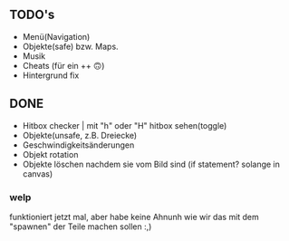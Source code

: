 ## TODO's
- Menü(Navigation)
- Objekte(safe) bzw. Maps.
- Musik
- Cheats (für ein ++ 🙃)
- Hintergrund fix
## DONE
- Hitbox checker | mit "h" oder "H" hitbox sehen(toggle)
- Objekte(unsafe, z.B. Dreiecke)
- Geschwindigkeitsänderungen
- Objekt rotation
- Objekte löschen nachdem sie vom Bild sind (if statement? solange in canvas)

### welp
funktioniert jetzt mal, aber habe keine Ahnunh wie wir das mit dem "spawnen" der Teile machen sollen :,)
